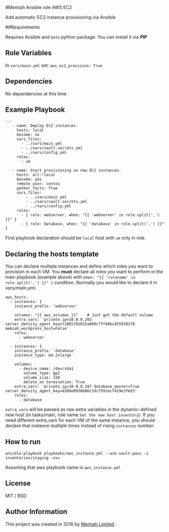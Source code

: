 #Memiah Ansible role AWS EC2

Add automatic EC2 instance provisioning via Ansible

##Requirements

Requires Ansible and `boto` python package. You can install it via **PIP**

Role Variables
--------------
In `vars/main.yml` set:
```aws_ec2_provision: True```

Dependencies
------------
No dependencies at this time

Example Playbook
----------------
```
---
   - name: Deploy EC2 instances.
     hosts: local
     become: no
     vars_files:
       - ../vars/main.yml
       - ../vars/vault.secrets.yml
       - ../vars/config.yml
     roles:
       - vm

   - name: Start provisioning on new EC2 instances.
     hosts: all:!local
     become: yes
     remote_user: centos
     gather_facts: True
     vars_files:
         - ../vars/main.yml
         - ../vars/vault.secrets.yml
         - ../vars/config.yml
     roles:
       - { role: webserver, when: "{{ 'webserver' in role.split(',') }}" }
       - { role: database, when: "{{ 'database' in role.split(',') }}" }
```

First playbook declaration should be `local` host with `vm` only in role.

Declaring the hosts template
----------------------------
You can declare multiple instances and define which roles you want to provision in each VM. You **must** declare all roles you want to perform in the main playbook (example above) with `when: "{{ 'rolename' in role.split(',') }}" }` condition.
Normally you would like to declare it in *vars/main.yml*.

```
aws_hosts:
  - instances: 1
    instance_prefix: 'webserver'

    volumes: "{{ aws_volumes }}"    # Just get the default volume
    extra_vars: 'private_ip=10.0.0.203 server_density_agent_key=71865781015a009c7ff40bc4559302f8 memiah_wordpress_host=False'
    roles:
      - webserver

  - instances: 1
    instance_prefix: 'database'
    instance_type: m4.2xlarge

    volumes:
      - device_name: /dev/sda1
        volume_type: gp2
        volume_size: 150
        delete_on_termination: True
    extra_vars: 'private_ip=10.0.0.207 database_master=True server_density_agent_key=d288e0930b86c2dcf591ecf419e3f6d3'
    roles:
      - database
```

`extra_vars` will be passed as raw extra variables in the dynamic-defined new host (in tasks/main, role name `Set the new host inventory`).
If you need different extra_vars for each VM of the same instance, you should declare that instance multiple times instead of rising `instances` number.


How to run
----------
```
ansible-playbook playbooks/aws_instance.yml --ask-vault-pass -i inventories/staging -vvv
```

Assuming that aws playbook name is `aws_instance.yml`

License
-------

MIT / BSD

Author Information
------------------
This project was created in 2016 by [Memiah Limited](https://github.com/memiah) .
